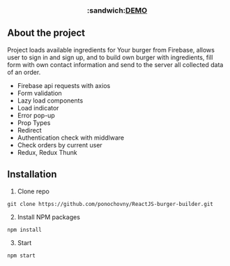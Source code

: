 <h3 align="center">:sandwich:<a href="https://react-my-burger-d86a3.firebaseapp.com/">DEMO</a>
  </h3>

## About the project

Project loads available ingredients for Your burger from Firebase, allows user to sign in and sign up, and to build own burger with ingredients, fill form with own contact information and send to the server all collected data of an order.

* Firebase api requests with axios
* Form validation
* Lazy load components
* Load indicator
* Error pop-up
* Prop Types
* Redirect
* Authentication check with middlware
* Check orders by current user
* Redux, Redux Thunk

## Installation

1. Clone repo

` git clone https://github.com/ponochovny/ReactJS-burger-builder.git `

2. Install NPM packages

` npm install `

3. Start

` npm start `
